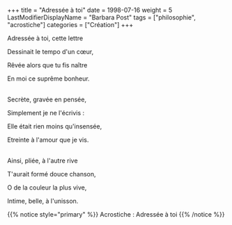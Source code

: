 +++
title = "Adressée à toi"
date = 1998-07-16
weight = 5
LastModifierDisplayName = "Barbara Post"
tags = ["philosophie", "acrostiche"]
categories = ["Création"]
+++

Adressée à toi, cette lettre

Dessinait le tempo d'un cœur,

Rêvée alors que tu fis naître

En moi ce suprême bonheur.

 \
Secrète, gravée en pensée,

Simplement je ne l'écrivis :

Elle était rien moins qu'insensée,

Etreinte à l'amour que je vis.

 \
Ainsi, pliée, à l'autre rive

T'aurait formé douce chanson,

O de la couleur la plus vive,

Intime, belle, à l'unisson.

{{% notice style="primary" %}}
Acrostiche : Adressée à toi
{{% /notice %}}

